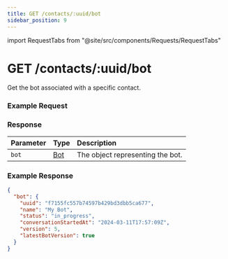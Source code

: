 ```yaml
---
title: GET /contacts/:uuid/bot
sidebar_position: 9
---
```


import RequestTabs from "@site/src/components/Requests/RequestTabs"

# GET /contacts/:uuid/bot

Get the bot associated with a specific contact.

### Example Request

<RequestTabs endpoint='contacts_api' request="get_contact_bot"/>

### Response

| Parameter | Type                                   | Description                      |
| :-------- | :------------------------------------- | :------------------------------- |
| `bot`     | [Bot](/api/reference/object_types/bot) | The object representing the bot. |


### Example Response

```json title=response.json
{
  "bot": {
    "uuid": "f7155fc557b74597b429bd3dbb5ca677",
    "name": "My Bot",
    "status": "in_progress",
    "conversationStartedAt": "2024-03-11T17:57:09Z",
    "version": 5,
    "latestBotVersion": true
  }
}
```
